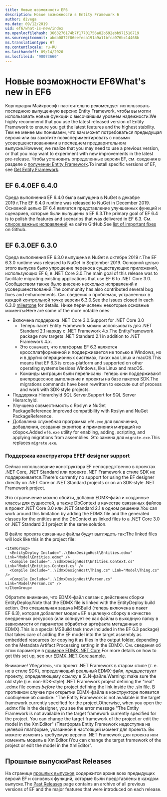 ```yaml
---
title: Новые возможности EF6
description: Новые возможности в Entity Framework 6
author: divega
ms.date: 09/12/2019
uid: ef6/what-is-new/index
ms.openlocfilehash: 3663276174b7f17701756a82b592ebb971516719
ms.sourcegitcommit: abda0872f86eefeca191a9a11bfca976bc14468b
ms.translationtype: HT
ms.contentlocale: ru-RU
ms.lasthandoff: 09/14/2020
ms.locfileid: "90073660"
---
```

# <a name="whats-new-in-ef6"></a><span data-ttu-id="a2ebb-103">Новые возможности EF6</span><span class="sxs-lookup"><span data-stu-id="a2ebb-103">What's new in EF6</span></span>

<span data-ttu-id="a2ebb-104">Корпорация Майкрософт настоятельно рекомендует использовать последнюю выпущенную версию Entity Framework, чтобы вы могли использовать новые функции с высочайшим уровнем надежности.</span><span class="sxs-lookup"><span data-stu-id="a2ebb-104">We highly recommend that you use the latest released version of Entity Framework to ensure you get the latest features and the highest stability.</span></span>
<span data-ttu-id="a2ebb-105">Тем не менее мы понимаем, что вам может потребоваться предыдущая версия или вы захотите поэкспериментировать с новыми усовершенствованиями в последнем предварительном выпуске.</span><span class="sxs-lookup"><span data-stu-id="a2ebb-105">However, we realize that you may need to use a previous version, or that you may want to experiment with new improvements in the latest pre-release.</span></span>
<span data-ttu-id="a2ebb-106">Чтобы установить определенные версии EF, см. сведения в разделе о [получении Entity Framework](xref:ef6/fundamentals/install).</span><span class="sxs-lookup"><span data-stu-id="a2ebb-106">To install specific versions of EF, see [Get Entity Framework](xref:ef6/fundamentals/install).</span></span>

## <a name="ef-640"></a><span data-ttu-id="a2ebb-107">EF 6.4.0</span><span class="sxs-lookup"><span data-stu-id="a2ebb-107">EF 6.4.0</span></span>

<span data-ttu-id="a2ebb-108">Среда выполнения EF 6.4.0 была выпущена в NuGet в декабре 2019 г.</span><span class="sxs-lookup"><span data-stu-id="a2ebb-108">The EF 6.4.0 runtime was released to NuGet in December  2019.</span></span> <span data-ttu-id="a2ebb-109">Основной целью EF 6.4 является представление улучшенных функций и сценариев, которые были выпущены в EF 6.3.</span><span class="sxs-lookup"><span data-stu-id="a2ebb-109">The primary goal of EF 6.4 is to polish the features and scenarios that was delivered in EF 6.3.</span></span> <span data-ttu-id="a2ebb-110">См. [список важных исправлений](https://github.com/dotnet/ef6/milestone/14?closed=1) на сайте GitHub.</span><span class="sxs-lookup"><span data-stu-id="a2ebb-110">See [list of important fixes](https://github.com/dotnet/ef6/milestone/14?closed=1) on Github.</span></span>

## <a name="ef-630"></a><span data-ttu-id="a2ebb-111">EF 6.3.0</span><span class="sxs-lookup"><span data-stu-id="a2ebb-111">EF 6.3.0</span></span>

<span data-ttu-id="a2ebb-112">Среда выполнения EF 6.3.0 выпущена в NuGet в октябре 2019 г.</span><span class="sxs-lookup"><span data-stu-id="a2ebb-112">The EF 6.3.0 runtime was released to NuGet in September 2019.</span></span> <span data-ttu-id="a2ebb-113">Основной целью этого выпуска было упрощение переноса существующих приложений, использующих EF 6, в .NET Core 3.0.</span><span class="sxs-lookup"><span data-stu-id="a2ebb-113">The main goal of this release was to facilitate migrating existing applications that use EF 6 to .NET Core 3.0.</span></span> <span data-ttu-id="a2ebb-114">Сообществом также было внесено несколько исправлений и усовершенствований.</span><span class="sxs-lookup"><span data-stu-id="a2ebb-114">The community has also contributed several bug fixes and enhancements.</span></span> <span data-ttu-id="a2ebb-115">См. сведения о проблемах, устраненных в каждой [контрольной точке](https://github.com/aspnet/EntityFramework6/milestones?state=closed) версии 6.3.0.</span><span class="sxs-lookup"><span data-stu-id="a2ebb-115">See the issues closed in each 6.3.0 [milestone](https://github.com/aspnet/EntityFramework6/milestones?state=closed) for details.</span></span> <span data-ttu-id="a2ebb-116">Ниже перечислены некоторые основные моменты:</span><span class="sxs-lookup"><span data-stu-id="a2ebb-116">Here are some of the more notable ones:</span></span>

- <span data-ttu-id="a2ebb-117">Включена поддержка .NET Core 3.0.</span><span class="sxs-lookup"><span data-stu-id="a2ebb-117">Support for .NET Core 3.0</span></span>
  - <span data-ttu-id="a2ebb-118">Теперь пакет Entity Framework можно использовать для .NET Standard 2.1 наряду с .NET Framework 4.x.</span><span class="sxs-lookup"><span data-stu-id="a2ebb-118">The EntityFramework package now targets .NET Standard 2.1 in addition to .NET Framework 4.x.</span></span>
  - <span data-ttu-id="a2ebb-119">Это означает, что платформа EF 6.3 является кроссплатформенной и поддерживается не только в Windows, но и в других операционных системах, таких как Linux и macOS.</span><span class="sxs-lookup"><span data-stu-id="a2ebb-119">This means that EF 6.3 is cross-platform and supported on other operating systems besides Windows, like Linux and macOS.</span></span>
  - <span data-ttu-id="a2ebb-120">Команды миграции были переписаны: теперь они поддерживают внепроцессное выполнение и проекты на базе пакетов SDK.</span><span class="sxs-lookup"><span data-stu-id="a2ebb-120">The migrations commands have been rewritten to execute out of process and work with SDK-style projects.</span></span>
- <span data-ttu-id="a2ebb-121">Поддержка HierarchyId SQL Server.</span><span class="sxs-lookup"><span data-stu-id="a2ebb-121">Support for SQL Server HierarchyId.</span></span>
- <span data-ttu-id="a2ebb-122">Улучшена совместимость с Roslyn и NuGet PackageReference.</span><span class="sxs-lookup"><span data-stu-id="a2ebb-122">Improved compatibility with Roslyn and NuGet PackageReference.</span></span>
- <span data-ttu-id="a2ebb-123">Добавлена служебная программа `ef6.exe` для включения, добавления, создания скриптов и применения миграций из сборок.</span><span class="sxs-lookup"><span data-stu-id="a2ebb-123">Added `ef6.exe` utility for enabling, adding, scripting, and applying migrations from assemblies.</span></span> <span data-ttu-id="a2ebb-124">Это замена для `migrate.exe`.</span><span class="sxs-lookup"><span data-stu-id="a2ebb-124">This replaces `migrate.exe`.</span></span>

### <a name="ef-designer-support"></a><span data-ttu-id="a2ebb-125">Поддержка конструктора EF</span><span class="sxs-lookup"><span data-stu-id="a2ebb-125">EF designer support</span></span>

<span data-ttu-id="a2ebb-126">Сейчас использование конструктора EF непосредственно в проектах .NET Core, .NET Standard или проекте .NET Framework в стиле SDK не поддерживается.</span><span class="sxs-lookup"><span data-stu-id="a2ebb-126">There's currently no support for using the EF designer directly on .NET Core or .NET Standard projects or on an SDK-style .NET Framework project.</span></span> 

<span data-ttu-id="a2ebb-127">Это ограничение можно обойти, добавив EDMX-файл и созданные классы для сущностей, а также DbContext в качестве связанных файлов в проект .NET Core 3.0 или .NET Standard 2.1 в одном решении.</span><span class="sxs-lookup"><span data-stu-id="a2ebb-127">You can work around this limitation by adding the EDMX file and the generated classes for the entities and the DbContext as linked files to a .NET Core 3.0 or .NET Standard 2.1 project in the same solution.</span></span>

<span data-ttu-id="a2ebb-128">В файле проекта связанные файлы будут выглядеть так:</span><span class="sxs-lookup"><span data-stu-id="a2ebb-128">The linked files will look like this in the project file:</span></span>

``` csproj 
<ItemGroup>
  <EntityDeploy Include="..\EdmxDesignHost\Entities.edmx" Link="Model\Entities.edmx" />
  <Compile Include="..\EdmxDesignHost\Entities.Context.cs" Link="Model\Entities.Context.cs" />
  <Compile Include="..\EdmxDesignHost\Thing.cs" Link="Model\Thing.cs" />
  <Compile Include="..\EdmxDesignHost\Person.cs" Link="Model\Person.cs" />
</ItemGroup>
```

<span data-ttu-id="a2ebb-129">Обратите внимание, что EDMX-файл связан с действием сборки EntityDeploy.</span><span class="sxs-lookup"><span data-stu-id="a2ebb-129">Note that the EDMX file is linked with the EntityDeploy build action.</span></span> <span data-ttu-id="a2ebb-130">Это специальная задача MSBuild (теперь включена в пакет EF 6.3), которая добавляет модель EF в целевую сборку в качестве внедренных ресурсов (или копирует ее как файлы в выходную папку в зависимости от параметра обработки артефакта метаданных в EDMX).</span><span class="sxs-lookup"><span data-stu-id="a2ebb-130">This is a special MSBuild task (now included in the EF 6.3 package) that takes care of adding the EF model into the target assembly as embedded resources (or copying it as files in the output folder, depending on the Metadata Artifact Processing setting in the EDMX).</span></span> <span data-ttu-id="a2ebb-131">См. сведения об этом параметре в [примере EDMX .NET Core](https://aka.ms/EdmxDotNetCoreSample).</span><span class="sxs-lookup"><span data-stu-id="a2ebb-131">For more details on how to get this set up, see our [EDMX .NET Core sample](https://aka.ms/EdmxDotNetCoreSample).</span></span>

<span data-ttu-id="a2ebb-132">Внимание! Убедитесь, что проект .NET Framework в старом стиле (т. е. не в стиле SDK), определяющий реальный EDMX-файл, _предшествует_ проекту, определяющему ссылку в SLN-файле.</span><span class="sxs-lookup"><span data-stu-id="a2ebb-132">Warning: make sure the old style (i.e. non-SDK-style) .NET Framework project defining the "real" .edmx file comes _before_ the project defining the link inside the .sln file.</span></span> <span data-ttu-id="a2ebb-133">В противном случае при открытии EDMX-файла в конструкторе появится сообщение об ошибке: "The Entity Framework is not available in the target framework currently specified for the project.</span><span class="sxs-lookup"><span data-stu-id="a2ebb-133">Otherwise, when you open the .edmx file in the designer, you see the error message "The Entity Framework is not available in the target framework currently specified for the project.</span></span> <span data-ttu-id="a2ebb-134">You can change the target framework of the project or edit the model in the XmlEditor" (Платформа Entity Framework недоступна на целевой платформе, указанной в настоящий момент для проекта. Вы можете изменить требуемую версию .NET Framework для проекта или изменить модель в XmlEditor.)</span><span class="sxs-lookup"><span data-stu-id="a2ebb-134">You can change the target framework of the project or edit the model in the XmlEditor".</span></span>

## <a name="past-releases"></a><span data-ttu-id="a2ebb-135">Прошлые выпуски</span><span class="sxs-lookup"><span data-stu-id="a2ebb-135">Past Releases</span></span>

<span data-ttu-id="a2ebb-136">На странице [прошлых выпусков](xref:ef6/what-is-new/past-releases) содержится архив всех предыдущих версий EF и основных функций, которые были представлены в каждом выпуске.</span><span class="sxs-lookup"><span data-stu-id="a2ebb-136">The [Past Releases](xref:ef6/what-is-new/past-releases) page contains an archive of all previous versions of EF and the major features that were introduced on each release.</span></span>

